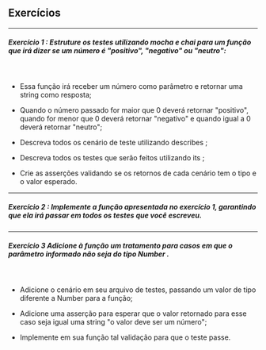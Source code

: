 ## Exercícios

___

##### Exercício 1 : Estruture os testes utilizando mocha e chai para um função que irá dizer se um número é "positivo", "negativo" ou "neutro":

<br/>

- Essa função irá receber um número como parâmetro e retornar uma string como resposta;

- Quando o número passado for maior que 0 deverá retornar "positivo", quando for menor que 0 deverá retornar "negativo" e quando igual a 0 deverá retornar "neutro";

- Descreva todos os cenário de teste utilizando describes ;

- Descreva todos os testes que serão feitos utilizando its ;

- Crie as asserções validando se os retornos de cada cenário tem o tipo e o valor esperado.

____

##### Exercício 2 : Implemente a função apresentada no exercício 1, garantindo que ela irá passar em todos os testes que você escreveu.

___

##### Exercício 3 Adicione à função um tratamento para casos em que o parâmetro informado não seja do tipo Number .

</br>

- Adicione o cenário em seu arquivo de testes, passando um valor de tipo diferente a Number para a função;

- Adicione uma asserção para esperar que o valor retornado para esse caso seja igual uma string "o valor deve ser um número";

- Implemente em sua função tal validação para que o teste passe.